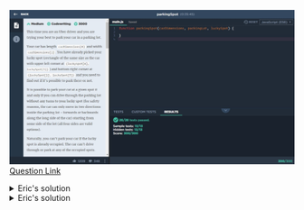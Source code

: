 ![(2019.11.30)parkingSpot](images/(2019.11.30)parkingSpot.jpg)
[Question Link](https://app.codesignal.com/company-challenges/uber/XHNFMPBYsqNyhx9PP)

<details>
<summary>Eric's solution</summary>
<p>

> ```js
>// function parkingSpot(carDimensions, parkingLot, luckySpot) {
>function parkingSpot(c, p, l) {
>  // point를 왼쪽 상단에서 시작해서 오른쪽 하단으로
>  let s = [
>    Math.min(l[0], l[2]),
>    Math.min(l[1], l[3]),
>    Math.max(l[0], l[2]),
>    Math.max(l[1], l[3])
>  ];
>
>  // luckspot에 공간이 없으면 false
>  for (let i = s[0]; i <= s[2]; i++) {
>    for (let j = s[1]; j <= s[3]; j++) {
>      if (p[i][j] != 0) {
>        return false;
>      }
>    }
>  }
>
>  // 차가 공간 안에 안 들어가면 false;
>  let a = s[2] - s[0] + 1;
>  let b = s[3] - s[1] + 1;
>  if (Math.max(a, b) < c[0] || Math.min(a, b) < c[1]) return false;
>
>  // 주차 들어가는 공간 없으면 false
>  let check = 0;
>  if (a < b) {
>    // 가로
>    if (s[0] == 0) return true; // 왼쪽에 붙어 있을때
>    if (s[2] == p[0].length - 1) return true; // 오른쪽에 붙어 있을때
>    // 왼쪽에 빈자리 있는지 체크
>    check = 0;
>    for (let i = s[0]; i <= s[2]; i++) {
>      for (let j = 0; j < s[1]; j++) {
>        if (p[i][j] != 0) {
>          check = 1;
>          break;
>        }
>      }
>    }
>    if (check == 0) return true;
>
>    // 오른쪽에 빈자리 있는지 체크
>    check = 0;
>    for (let i = s[0]; i <= s[2]; i++) {
>      for (let j = s[3] + 1; j <= p[0].length - 1; j++) {
>        if (p[i][j] != 0) {
>          check = 1;
>          break;
>        }
>      }
>    }
>    if (check == 0) return true;
>  } else if (a > b) {
>    // 세로
>    if (s[1] == 0) return true; // 상단에 붙어 있을때
>    if (s[3] == p.length - 1) return true; // 하단에 붙어 있을때
>    // 위쪽에 빈자리 있는지 체크
>    check = 0;
>    for (let i = 0; i < s[1]; i++) {
>      for (let j = s[1]; j <= s[3]; j++) {
>        if (p[i][j] != 0) {
>          check = 1;
>          break;
>        }
>      }
>    }
>    if (check == 0) return true;
>
>    // 아래쪽에 빈자리 있는지 체크
>    check = 0;
>    for (let i = s[3] + 1; i <= p.length - 1; i++) {
>      for (let j = s[1]; j <= s[3]; j++) {
>        if (p[i][j] != 0) {
>          check = 1;
>          break;
>        }
>      }
>    }
>    if (check == 0) return true;
>  }
>  return false;
>}
> ```
</p>
</details>



<details>
<summary>Eric's solution</summary>
<p>


> ```cs
>bool parkingSpot(int[] carDimensions, int[][] parkingLot, int[] luckySpot) {
>    int i, j;
>    
>    //Check the Space
>    for (i = luckySpot[0]; i <= luckySpot[2]; i++)
>        for (j = luckySpot[1]; j <= luckySpot[3]; j++)
>            if (parkingLot[i][j] != 0) return false;
>
>    //Check the direction of the LuckySpot: '+' Vertical, '0' Square, '-' Horizontal
>	int hvs = luckySpot[2] - luckySpot[0] - luckySpot[3] + luckySpot[1];
>	int Something = 0;
>
>   //Check the Entrance
>	if (hvs >= 0){ // Vertical or Square
>		//Entering from the North
>		for (i = 0; i < luckySpot[0]; i++)
>			for (j = luckySpot[1]; j <= luckySpot[3]; j++)
>				if (parkingLot[i][j] != 0) Something++;
>		if (Something == 0) return true;
>
>		//Entering from the South
>		Something = 0;
>		for (i = luckySpot[2] + 1; i < parkingLot.Length; i++)
>			for (j = luckySpot[1]; j <= luckySpot[3]; j++)
>				if (parkingLot[i][j] != 0) Something++;
>		if (Something == 0) return true;
>	}
>
>   if (hvs <= 0){
>		//Entering from the West
>		Something = 0;
>		for (i = luckySpot[0]; i <= luckySpot[2]; i++)
>			for (j = 0; j < luckySpot[1]; j++)
>				if (parkingLot[i][j] != 0) Something++;
>		if (Something == 0) return true;
>
>		//Entering from the East
>		Something = 0;
>		for (i = luckySpot[0]; i <= luckySpot[2]; i++)
>			for (j = luckySpot[3] + 1; j < parkingLot[i].Length; j++)
>				if (parkingLot[i][j] != 0) Something++;
>		if (Something == 0) return true;
>	}
>
>	return false;    
>}
> ```
</p>
</details>

